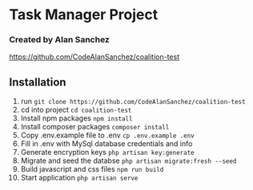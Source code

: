 # Task Manager Project

### Created by Alan Sanchez

https://github.com/CodeAlanSanchez/coalition-test

## Installation

1. run `git clone https://github.com/CodeAlanSanchez/coalition-test`
2. cd into project `cd coalition-test`
3. Install npm packages `npm install`
4. Install composer packages `composer install`
5. Copy .env.example file to .env `cp .env.example .env`
6. Fill in .env with MySql database credentials and info
7. Generate encryption keys `php artisan key:generate`
8. Migrate and seed the databse `php artisan migrate:fresh --seed`
9. Build javascript and css files `npm run build`
10. Start application `php artisan serve`
